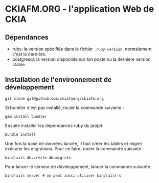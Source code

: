 # CKIAFM.ORG - l'application Web de CKIA

## Dépendances

* ruby: la version spécifiée dans le fichier `.ruby-version`, normalement c'est la dernière.
* postgresql: la version disponible sur ton poste ou la dernière version stable.

## Installation de l'environnement de développement

```shell
git clone git@github.com:ckiafmorg/ckiafm.org
```

Si bundler n'est pas installé, rouler la commande suivante :

```shell
gem install bundler
```

Ensuite installer les dépendances ruby du projet:

```shell
bundle install
```

Une fois la base de données lancée, il faut créer les tables et migrer exécuter
les migrations. Pour ce faire, rouler la commande suivante :

```shell
bin/rails db:create db:migrate
```

Pour lancer le serveur de développement, lancer la commande suivante :

```shell
bin/rails server # on peut aussi utiliser bin/rails s
```
